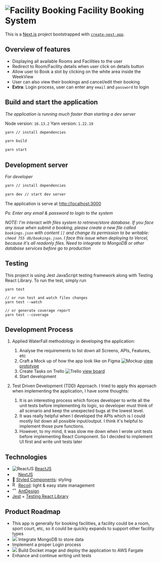 # ![Facility Booking](https://facility-booking.vercel.app/_next/image?url=%2Flogo.png&w=32&q=75) Facility Booking System

This is a [Next.js](https://nextjs.org/) project bootstrapped with [`create-next-app`](https://github.com/vercel/next.js/tree/canary/packages/create-next-app).

## Overview of features

- Displaying all available Rooms and Facilities to the user
- Redirect to Room/Facility details when user click on details button
- Allow user to Book a slot by clicking on the white area inside the WeekView
- User can also view their bookings and cancel/edit their booking
- **Extra**: Login process, user can enter any `email` and `password` to login

## Build and start the application

_The application is running much faster than starting a dev server_

Node version: `16.13.2`
Yarn version: `1.22.19`

```bash
yarn // install dependencies

yarn build

yarn start
```

## Development server

_For developer_

```bash
yarn // install dependencies

yarn dev // start dev server
```

The application is serve at [http://localhost:3000](http://localhost:3000)

_Ps: Enter any email & password to login to the system_

_NOTE: I'm interact with files system to retrieve/store database. If you face any issue when submit a booking, please create a new file called `bookings.json` with content `[]` and change its permission to be writable: `chmod 755 db/bookings.json`. I face this issue when deploying to Vercel, because it's all readonly files. Need to integrate to MongoDB or other database services before go to production_

## Testing

This project is using Jest JavaScript testing framework along with Testing React Library. To run the test, simply run

```
yarn test

// or run test and watch files changes
yarn test --watch

// or generate coverage report
yarn test --coverage
```

## Development Process

1. Applied WaterFall methodology in developing the application:

   1. Analyse the requirements to list down all Screens, APIs, Features, etc
   2. Craft a Mock up of how the app look like on Figma ![Mockup](https://icons-for-free.com/download-icon-figma+product+prototyping+soft+icon-1320168267226111826_16.ico 'Figma') [view prototype](https://www.figma.com/proto/bHq2rdBxgsygNlQdMgdrgh/Facility-Booking?node-id=179446%3A170518&scaling=scale-down&page-id=179446%3A170394&starting-point-node-id=179446%3A170518)
   3. Create Tasks on Trello ![Trello](https://icons-for-free.com/download-icon-trello-1330289861633868130_16.png 'Trello Board') [view board](https://drive.google.com/file/d/1IYNZqYJJTIsUaSXjcSaDF6-GkGjjy7d5/view)
   4. Start development

2. Test Driven Development (TDD) Approach. I tried to apply this approach when implementing the application, I have some thoughts:
   1. It is an interesting process which forces developer to write all the unit tests before implementing its logic, so developer must think of all scenario and keep the unexpected bugs at the lowest level.
   2. It was really helpful when I developed the APIs which is I could mostly list down all possible input/output. I think it's helpful to implement those pure functions.
   3. However, to my mind, it was slow me down when I wrote unit tests before implementing React Component. So I decided to implement UI first and write unit tests later

## Technologies

- ![ReactJS](https://icons-for-free.com/download-icon-vscode+icons+type+reactjs-1324451469448726104_16.png) [ReactJS](https://reactjs.org/)
- <img src="https://miro.medium.com/max/1400/1*gxOA6-EF8P8vnYdk3Bc9bg.png" height="16" /> [NextJS](https://nextjs.org/)
- 💅 [Styled Components](https://styled-components.com/): styling
- <img src="https://recoiljs.org/img/logo.svg" alt="REcoilJS" height="16" /> [Recoil](https://recoiljs.org/): light & easy state management
- <img src="https://camo.githubusercontent.com/363242675617648bfbedd1610f89ac28df0f9e1bac8749d83109fafdf8524fff/68747470733a2f2f67772e616c697061796f626a656374732e636f6d2f7a6f732f726d73706f7274616c2f4b4470677667754d704766716148506a6963524b2e737667" alt= “” width="16" height="16"> [AntDesign](https://ant.design/)
- [Jest](https://jestjs.io/) + [Testing React Library](https://testing-library.com/docs/react-testing-library/intro/)

## Product Roadmap

- This app is generally for booking facilities, a facility could be a room, sport court, etc, so it could be quickly expands to support other facility types
- <img src="https://icons-for-free.com/download-icon-MongoDB-1329545826074381322_16.png" /> Integrate MongoDB to store data
- Implement a proper Login process
- <img src="https://icons-for-free.com/download-icon-amazon+aws-1330884263850071431_16.png" /> Build Docket image and deploy the application to AWS Fargate
- Enhance and continue writing unit tests
